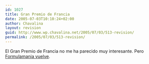 ```yaml
---
id: 1027
title: Gran Premio de Francia
date: 2005-07-03T10:10:24+02:00
author: Chavalina
layout: revision
guid: http://www.wp.chavalina.net/2005/07/03/513-revision/
permalink: /2005/07/03/513-revision/
---
```

El Gran Premio de Francia no me ha parecido muy interesante. Pero <a href="http://www.formulamania.com/news/comentar.php?idpost=484" target="_blank">Formulamania vuelve</a>.